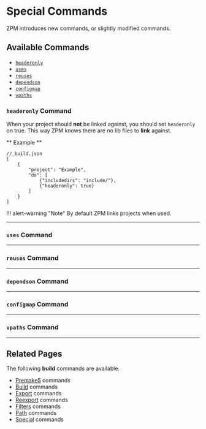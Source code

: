 # Special Commands
ZPM introduces new commands, or slightly modified commands.

## Available Commands

* [`headeronly`]()
* [`uses`]()
* [`reuses`]()
* [`dependson`]()
* [`configmap`]()
* [`vpaths`]()

### `headeronly` Command
When your project should **not** be linked against,
you should set `headeronly` on true. This way ZPM knows
there are no lib files to **link** against.

** Example **
```
//_build.json
[
    {
        "project": "Example",
        "do": [
            {"includedirs": "include/"},
            {"headeronly": true}
        ]
    }
]
```


!!! alert-warning "Note"
    By default ZPM links projects when used.

----

### `uses` Command

----

### `reuses` Command

----

### `dependson` Command

----

### `configmap` Command

----

### `vpaths` Command

----

## Related Pages
The following **build** commands are available:  

* [Premake5](premake5) commands
* [Build](build) commands
* [Export](export) commands
* [Reexport](reexport) commands
* [Filters](filters) commands
* [Path](path) commands
* [Special](special) commands